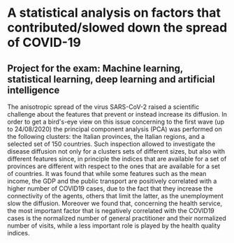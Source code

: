 A statistical analysis on factors that contributed/slowed down the spread of COVID-19
=======
Project for the exam: Machine learning, statistical learning, deep learning and artificial intelligence
-------

The anisotropic spread of the virus SARS-CoV-2 raised a scientific challenge about the features that prevent or instead increase its diffusion. In order to get a bird's-eye view on this issue concerning to the first wave (up to 24/08/2020) the principal component analysis (PCA) was performed on the following clusters: the Italian provinces, the Italian regions, and a selected set of 150 countries. Such inspection allowed to investigate the disease diffusion not only for a clusters sets of different sizes, but also with different features since, in principle the indices that are available for a set of provinces are different with respect to the ones that are available for a set of countries. It was found that while some features such as the mean income, the GDP and the public transport are positively correlated with a higher number of COVID19 cases, due to the fact that they increase the connectivity of the agents, others that limit the latter, as the unemployment slow the diffusion. Moreover we found that, concerning the health service, the most important factor that is negatively correlated with the COVID19 cases is the normalized number of general practitioner and their normalized number of visits, while a less important role is played by the health quality indices.
